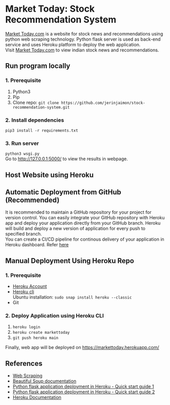 # Market Today: Stock Recommendation System  
[Market Today.com](https://markettoday.herokuapp.com/) is a website for stock news and recommendations using python web scraping technology. Python flask server is used as back-end service and uses Heroku platform to deploy the web application.  
Visit [Market Today.com](https://markettoday.herokuapp.com) to view indian stock news and recommendations.  

## Run program locally

### 1. Prerequisite
1. Python3  
2. Pip  
3. Clone repo: `git clone https://github.com/jerinjaimon/stock-recommendation-system.git`

### 2. Install dependencies
`pip3 install -r requirements.txt`

### 3. Run server
`python3 wsgi.py`  
Go to http://127.0.0.1:5000/ to view the results in webpage.

## Host Website using Heroku

Automatic Deployment from GitHub (Recommended)
------------------------------------
It is recommended to maintain a GitHub repository for your project for version control. You can easily integrate your GitHub repository with Heroku app and deploy your application directly from your GitHub branch. Heroku will build and deploy a new version of application for every push to specified branch.   
You can create a CI/CD pipeline for continous delivery of your application in Heroku dashboard. Refer [here](https://devcenter.heroku.com/articles/pipelines)  

Manual Deployment Using Heroku Repo
-----------------------------

### 1. Prerequisite
* [Heroku Account](https://www.heroku.com/platform)
* [Heroku cli](https://devcenter.heroku.com/articles/getting-started-with-python#set-up)  
Ubuntu installation: `sudo snap install heroku --classic`
* Git

### 2. Deploy Application using Heroku CLI
1. `heroku login`
2. `heroku create markettoday`
3. `git push heroku main` 

Finally, web app will be deployed on https://markettoday.herokuapp.com/ 

## References
* [Web Scraping](https://www.excellarate.com/blogs/web-scraping-introduction-applications-and-best-practices/#:~:text=Web%20scraping%20typically%20extracts%20large,show%20data%20from%20a%20website.)
* [Beautiful Soup documentation](https://www.crummy.com/software/BeautifulSoup/bs4/doc/ )
* [Python flask application deployment in Heroku - Quick start guide 1](https://www.geeksforgeeks.org/deploy-python-flask-app-on-heroku/)
* [Python flask application deployment in Heroku - Quick start guide 2](https://www.jcchouinard.com/deploy-a-flask-app-on-heroku/)
* [Heroku Documentation](https://devcenter.heroku.com/articles/getting-started-with-python)